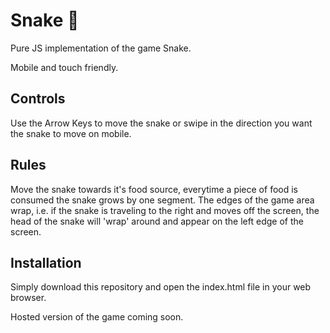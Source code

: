 # Snake 🐍

Pure JS implementation of the game Snake.

Mobile and touch friendly.

## Controls

Use the Arrow Keys to move the snake or 
swipe in the direction you want the snake to move on mobile.

## Rules

Move the snake towards it's food source, everytime a piece of food is consumed the snake grows by one segment.
The edges of the game area wrap, i.e. if the snake is traveling to the right and moves off the screen, the head of the snake will 'wrap' around and appear on the left edge of the screen.

## Installation

Simply download this repository and open the index.html file in your web browser.

Hosted version of the game coming soon. 
